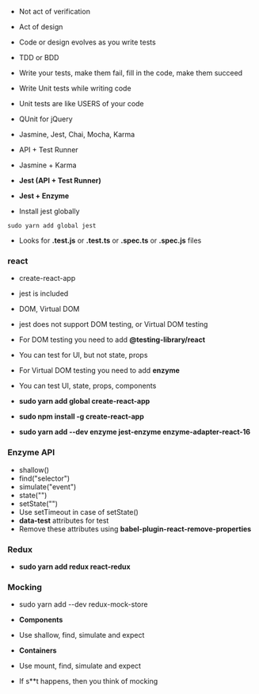 * Not act of verification
* Act of design
* Code or design evolves as you write tests
* TDD or BDD
* Write your tests, make them fail, fill in the code, make them succeed
* Write Unit tests while writing code
* Unit tests are like USERS of your code

* QUnit for jQuery
* Jasmine, Jest, Chai, Mocha, Karma
* API + Test Runner
* Jasmine + Karma

* __Jest (API + Test Runner)__
* __Jest + Enzyme__

* Install jest globally
```
sudo yarn add global jest
```
* Looks for __.test.js__ or __.test.ts__ or __.spec.ts__ or __.spec.js__ files


### react

* create-react-app
* jest is included
* DOM, Virtual DOM
* jest does not support DOM testing, or Virtual DOM testing

* For DOM testing you need to add __@testing-library/react__
* You can test for UI, but not state, props

* For Virtual DOM testing you need to add __enzyme__
* You can test UI, state, props, components

* __sudo yarn add global create-react-app__
* __sudo npm install -g create-react-app__
* __sudo yarn add --dev enzyme jest-enzyme enzyme-adapter-react-16__

### Enzyme API

* shallow()
* find("selector")
* simulate("event")
* state("")
* setState("")
* Use setTimeout in case of setState()
* __data-test__ attributes for test 
* Remove these attributes using __babel-plugin-react-remove-properties__

### Redux

* __sudo yarn add redux react-redux__

### Mocking

* sudo yarn add --dev redux-mock-store

* __Components__
* Use shallow, find, simulate and expect

* __Containers__
* Use mount, find, simulate and expect
* If s**t happens, then you think of mocking
